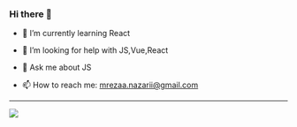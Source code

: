 ### Hi there 👋


- 🌱 I’m currently learning React

- 🤔 I’m looking for help with JS,Vue,React
- 💬 Ask me about JS
- 📫 How to reach me: mrezaa.nazarii@gmail.com
<hr />
<a href="https://github.com/reza-nazari">
  <img align="center" src="https://github-readme-stats.vercel.app/api/top-langs/?username=reza-nazari/react&theme=dracula" />
</a>
